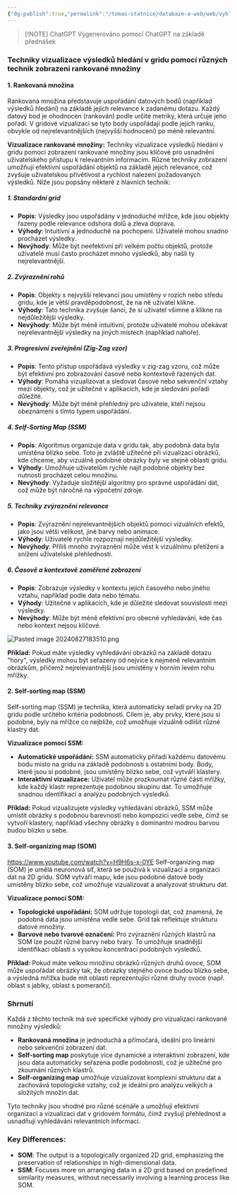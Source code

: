 ```yaml
---
{"dg-publish":true,"permalink":"/tomas-statnice/databaze-a-web/web/vyhledavani-na-webu-a-v-multimedialnich-databazich/techniky-vizualizace-vysledku-hledani-v-gridu-pomoci-ruznych-technik-zobrazeni-rankovane-mnoziny/","tags":["tomas","databaze_a_web","web"],"noteIcon":""}
---
```


> [!NOTE] ChatGPT
> Vygenerováno pomocí ChatGPT na základě přednášek

### Techniky vizualizace výsledků hledání v gridu pomocí různých technik zobrazení rankované množiny

#### 1. **Rankovaná množina**
Rankovaná množina představuje uspořádání datových bodů (například výsledků hledání) na základě jejich relevance k zadanému dotazu. Každý datový bod je ohodnocen (rankován) podle určité metriky, která určuje jeho pořadí. V gridové vizualizaci se tyto body uspořádají podle jejich ranku, obvykle od nejrelevantnějších (nejvyšší hodnocení) po méně relevantní.

**Vizualizace rankované množiny:**
Techniky vizualizace výsledků hledání v gridu pomocí zobrazení rankované množiny jsou klíčové pro usnadnění uživatelského přístupu k relevantním informacím. Různé techniky zobrazení umožňují efektivní uspořádání objektů na základě jejich relevance, což zvyšuje uživatelskou přívětivost a rychlost nalezení požadovaných výsledků. Níže jsou popsány některé z hlavních technik:

##### 1. **Standardní grid**
   - **Popis**: Výsledky jsou uspořádány v jednoduché mřížce, kde jsou objekty řazeny podle relevance odshora dolů a zleva doprava.
   - **Výhody**: Intuitivní a jednoduché na pochopení. Uživatelé mohou snadno procházet výsledky.
   - **Nevýhody**: Může být neefektivní při velkém počtu objektů, protože uživatelé musí často procházet mnoho výsledků, aby našli ty nejrelevantnější.

##### 2. **Zvýraznění rohů**
   - **Popis**: Objekty s nejvyšší relevancí jsou umístěny v rozích nebo středu gridu, kde je větší pravděpodobnost, že na ně uživatel klikne.
   - **Výhody**: Tato technika zvyšuje šanci, že si uživatel všimne a klikne na nejdůležitější výsledky.
   - **Nevýhody**: Může být méně intuitivní, protože uživatelé mohou očekávat nejrelevantnější výsledky na jiných místech (například nahoře).

##### 3. **Progresivní zveřejnění (Zig-Zag vzor)**
   - **Popis**: Tento přístup uspořádává výsledky v zig-zag vzoru, což může být efektivní pro zobrazování časově nebo kontextově řazených dat.
   - **Výhody**: Pomáhá vizualizovat a sledovat časové nebo sekvenční vztahy mezi objekty, což je užitečné v aplikacích, kde je sledování pořadí důležité.
   - **Nevýhody**: Může být méně přehledný pro uživatele, kteří nejsou obeznámeni s tímto typem uspořádání.

##### 4. **Self-Sorting Map (SSM)**
   - **Popis**: Algoritmus organizuje data v gridu tak, aby podobná data byla umístěna blízko sebe. Toto je zvláště užitečné při vizualizaci obrázků, kde chceme, aby vizuálně podobné obrázky byly ve stejné oblasti gridu.
   - **Výhody**: Umožňuje uživatelům rychle najít podobné objekty bez nutnosti procházet celou množinu.
   - **Nevýhody**: Vyžaduje složitější algoritmy pro správné uspořádání dat, což může být náročné na výpočetní zdroje.

##### 5. **Techniky zvýraznění relevance**
   - **Popis**: Zvýraznění nejrelevantnějších objektů pomocí vizuálních efektů, jako jsou větší velikost, jiné barvy nebo animace.
   - **Výhody**: Uživatelé rychle rozpoznají nejdůležitější výsledky.
   - **Nevýhody**: Příliš mnoho zvýraznění může vést k vizuálnímu přetížení a snížení uživatelské přehlednosti.

##### 6. **Časově a kontextově zaměřené zobrazení**
   - **Popis**: Zobrazuje výsledky v kontextu jejich časového nebo jiného vztahu, například podle data nebo tématu.
   - **Výhody**: Užitečné v aplikacích, kde je důležité sledovat souvislosti mezi výsledky.
   - **Nevýhody**: Může být méně efektivní pro obecné vyhledávání, kde čas nebo kontext nejsou klíčové.

![Pasted image 20240827183510.png](/img/user/assets/img/Pasted%20image%2020240827183510.png)

**Příklad:**
Pokud máte výsledky vyhledávání obrázků na základě dotazu "hory", výsledky mohou být seřazeny od nejvíce k nejméně relevantním obrázkům, přičemž nejrelevantnější jsou umístěny v horním levém rohu mřížky.

#### 2. **Self-sorting map (SSM)**
Self-sorting map (SSM) je technika, která automaticky seřadí prvky na 2D gridu podle určitého kritéria podobnosti. Cílem je, aby prvky, které jsou si podobné, byly na mřížce co nejblíže, což umožňuje vizuálně odlišit různé klastry dat.

**Vizualizace pomocí SSM:**
- **Automatické uspořádání:** SSM automaticky přiřadí každému datovému bodu místo na gridu na základě podobnosti s ostatními body. Body, které jsou si podobné, jsou umístěny blízko sebe, což vytváří klastery.
- **Interaktivní vizualizace:** Uživatel může prozkoumat různé části mřížky, kde každý klastr reprezentuje podobnou skupinu dat. To umožňuje snadnou identifikaci a analýzu podobných výsledků.

**Příklad:**
Pokud vizualizujete výsledky vyhledávání obrázků, SSM může umístit obrázky s podobnou barevností nebo kompozicí vedle sebe, čímž se vytvoří klastery, například všechny obrázky s dominantní modrou barvou budou blízko u sebe.

#### 3. **Self-organizing map (SOM)**
https://www.youtube.com/watch?v=H9H6s-x-0YE
Self-organizing map (SOM) je umělá neuronová síť, která se používá k vizualizaci a organizaci dat na 2D gridu. SOM vytváří mapu, kde jsou podobné datové body umístěny blízko sebe, což umožňuje vizualizovat a analyzovat strukturu dat.

**Vizualizace pomocí SOM:**
- **Topologické uspořádání:** SOM udržuje topologii dat, což znamená, že podobná data jsou umístěna vedle sebe. Grid tak reflektuje strukturu datové množiny.
- **Barvové nebo tvarové označení:** Pro zvýraznění různých klastrů na SOM lze použít různé barvy nebo tvary. To umožňuje snadnější identifikaci oblastí s vysokou koncentrací podobných výsledků.

**Příklad:**
Pokud máte velkou množinu obrázků různých druhů ovoce, SOM může uspořádat obrázky tak, že obrázky stejného ovoce budou blízko sebe, a výsledná mřížka bude mít oblasti reprezentující různé druhy ovoce (např. oblast s jablky, oblast s pomeranči).

### Shrnutí

Každá z těchto technik má své specifické výhody pro vizualizaci rankované množiny výsledků:

- **Rankovaná množina** je jednoduchá a přímočará, ideální pro lineární nebo sekvenční zobrazení dat.
- **Self-sorting map** poskytuje více dynamické a interaktivní zobrazení, kde jsou data automaticky seřazena podle podobnosti, což je užitečné pro zkoumání různých klastrů.
- **Self-organizing map** umožňuje vizualizovat komplexní strukturu dat a zachovává topologické vztahy, což je ideální pro analýzu velkých a složitých množin dat.

Tyto techniky jsou vhodné pro různé scénáře a umožňují efektivní organizaci a vizualizaci dat v gridovém formátu, čímž zvyšují přehlednost a usnadňují vyhledávání relevantních informací.

### Key Differences:

- **SOM**: The output is a topologically organized 2D grid, emphasizing the preservation of relationships in high-dimensional data.
- **SSM**: Focuses more on arranging data in a 2D grid based on predefined similarity measures, without necessarily involving a learning process like SOM.